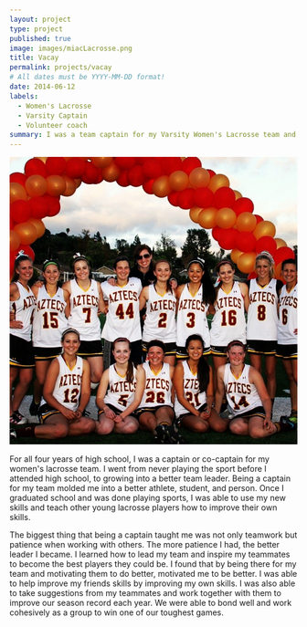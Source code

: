 ```yaml
---
layout: project
type: project
published: true
image: images/miacLacrosse.png
title: Vacay
permalink: projects/vacay
# All dates must be YYYY-MM-DD format!
date: 2014-06-12
labels:
  - Women's Lacrosse
  - Varsity Captain
  - Volunteer coach
summary: I was a team captain for my Varsity Women's Lacrosse team and Esperanza High School as well as a short term volunteer skills coach. 
---
```


<img class="ui medium right floated rounded image" src="../images/miacLacrosse.png">

For all four years of high school, I was a captain or co-captain for my women's lacrosse team.  I went from never playing the sport before I attended high school, to growing into a better team leader.  Being a captain for my team molded me into a better athlete, student, and person.  Once I graduated school and was done playing sports, I was able to use my new skills and teach other young lacrosse players how to improve their own skills.  

The biggest thing that being a captain taught me was not only teamwork but patience when working with others.  The more patience I had, the better leader I became.  I learned how to lead my team and inspire my teammates to become the best players they could be.  I found that by being there for my team and motivating them to do better, motivated me to be better.  I was able to help improve my friends skills by improving my own skills.  I was also able to take suggestions from my teammates and work together with them to improve our season record each year.  We were able to bond well and work cohesively as a group to win one of our toughest games.
